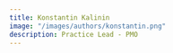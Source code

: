 ```yaml
---
title: Konstantin Kalinin
image: "/images/authors/konstantin.png"
description: Practice Lead - PMO
---
```


